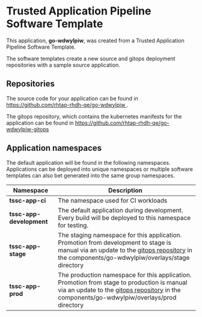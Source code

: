 # Trusted Application Pipeline Software Template

This application, **go-wdwylpiw**, was created from a Trusted Application Pipeline Software Template.

The software templates create a new source and gitops deployment repositories with a sample source application. 

## Repositories

The source code for your application can be found in [https://github.com/rhtap-rhdh-qe/go-wdwylpiw ](https://github.com/rhtap-rhdh-qe/go-wdwylpiw ).
 
The gitops repository, which contains the kubernetes manifests for the application can be found in 
[https://github.com/rhtap-rhdh-qe/go-wdwylpiw-gitops ](https://github.com/rhtap-rhdh-qe/go-wdwylpiw-gitops ) 

## Application namespaces 

The default application will be found in the following namespaces. Applications can be deployed into unique namespaces or multiple software templates can also bet generated into the same group namespaces.  

|  Namespace   |  Description   |  
| -------- | -------- |
| **tssc-app-ci** | The namespace used for CI workloads |
| **tssc-app-development** | The default application during development. Every build will be deployed to this namespace for testing. |
| **tssc-app-stage** | The staging namespace for this application. Promotion from development to stage is manual via an update to the [gitops repository](https://github.com/rhtap-rhdh-qe/go-wdwylpiw-gitops ) in the components/go-wdwylpiw/overlays/stage directory |
| **tssc-app-prod** | The production namespace for this application. Promotion from stage to production is manual via an update to the [gitops repository](https://github.com/rhtap-rhdh-qe/go-wdwylpiw-gitops ) in the components/go-wdwylpiw/overlays/prod directory |